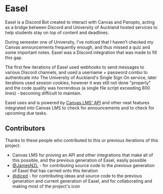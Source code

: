 # Easel

Easel is a Discord Bot created to interact with Canvas and Panopto, acting as a bridge between Discord and University of Auckland hosted services to help students stay on top of content and deadlines.

During semester one of University, I've noticed that I haven't checked my Canvas announcements frequently enough, and thus missed a quiz and some important notes. Easel was a Discord integration that was made to fill this gap.

The first few iterations of Easel used webhooks to send messages to various Discord channels, and used a username + password combo to authenticate into The University of Auckland's Single Sign On service, later iterations used session cookies; however it was still not done "properly" and the code quality was horrendous (a single file script exceeding 800 lines) - becoming difficult to maintain.

Easel uses and is powered by [Canvas LMS' API](https://canvas.instructure.com/doc/api/) and other neat features integrated into Canvas LMS to check for announcements and to check for upcoming due tasks.

## Contributors

Thanks to these people who contributed to this or previous iterations of this project:

- Canvas LMS for proving an API and other integrations that make all of this possible, and the previous generation of Easel, easily possible
- [@JamesNZL](https://github.com/JamesNZL) - for contributing source code to the previous generation of Easel that has carried onto this iteration
- [@diced](https://github.com/diced) - for contributing ideas and source code to the previous generation and current generation of Easel, and for collaborating and making most of the project's icon
